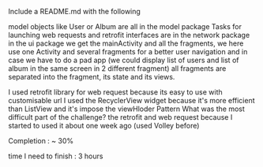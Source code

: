 Include a README.md with the following

model objects like User or Album are all in the model package
Tasks for launching web requests and retrofit interfaces are in the network package
in the ui package we get the mainActivity and all the fragments, we here use one Activity and several fragments for a better user navigation and in case we have to do a pad app (we could display list of users and list of album in the same screen in 2 different fragment)
all fragments are separated into the fragment, its state and its views.

I used retrofit library for web request because its easy to use with customisable url
I used the RecyclerView widget because it's more efficient than ListView and it's impose the viewHloder Pattern
What was the most difficult part of the challenge?
the retrofit and web request because I started to used it about one week ago (used Volley before)

Completion : ~ 30%

time I need to finish : 3 hours
